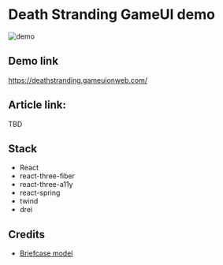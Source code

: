 # Death Stranding GameUI demo

![demo](https://user-images.githubusercontent.com/530644/111818381-6647d400-88df-11eb-8a1c-afa2d4b5c58d.jpeg)

## Demo link

https://deathstranding.gameuionweb.com/

## Article link:

TBD

## Stack

- React
- react-three-fiber
- react-three-a11y
- react-spring
- twind
- drei

## Credits

- [Briefcase model](https://sketchfab.com/3d-models/death-stranding-briefcase-a302797e258742f394256c0fbb8396ef)

